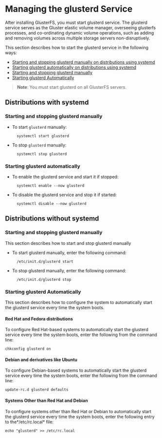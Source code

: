 # Managing the glusterd Service

After installing GlusterFS, you must start glusterd service. The
glusterd service serves as the Gluster elastic volume manager,
overseeing glusterfs processes, and co-ordinating dynamic volume
operations, such as adding and removing volumes across multiple storage
servers non-disruptively.

This section describes how to start the glusterd service in the
following ways:

- [Starting and stopping glusterd manually on distributions using systemd](#manual)
- [Starting glusterd automatically on distributions using systemd](#auto)
- [Starting and stopping glusterd manually](#manual-legacy)
- [Starting glusterd Automatically](#auto-legacy)

> **Note**: You must start glusterd on all GlusterFS servers.

## Distributions with systemd

<a name="manual"></a>

### Starting and stopping glusterd manually

- To start `glusterd` manually:

        systemctl start glusterd

- To stop `glusterd` manually:

        systemctl stop glusterd

<a name="auto"></a>

### Starting glusterd automatically

- To enable the glusterd service and start it if stopped:

        systemctl enable --now glusterd

- To disable the glusterd service and stop it if started:

        systemctl disable --now glusterd

## Distributions without systemd

<a name="manual-legacy"></a>

### Starting and stopping glusterd manually

This section describes how to start and stop glusterd manually

- To start glusterd manually, enter the following command:

        /etc/init.d/glusterd start

- To stop glusterd manually, enter the following command:

        /etc/init.d/glusterd stop

<a name="auto-legacy"></a>

### Starting glusterd Automatically

This section describes how to configure the system to automatically
start the glusterd service every time the system boots.

#### Red Hat and Fedora distributions

To configure Red Hat-based systems to automatically start the glusterd
service every time the system boots, enter the following from the
command line:

```console
chkconfig glusterd on
```

#### Debian and derivatives like Ubuntu

To configure Debian-based systems to automatically start the glusterd
service every time the system boots, enter the following from the
command line:

```console
update-rc.d glusterd defaults
```

#### Systems Other than Red Hat and Debian

To configure systems other than Red Hat or Debian to automatically start
the glusterd service every time the system boots, enter the following
entry to the*/etc/rc.local* file:

```console
echo "glusterd" >> /etc/rc.local
```
